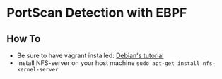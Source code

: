 # PortScan Detection with EBPF

## How To

- Be sure to have vagrant installed: [Debian's tutorial](https://wiki.debian.org/Vagrant)
- Install NFS-server on your host machine ``` sudo apt-get install nfs-kernel-server ```
